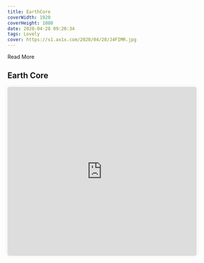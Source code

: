 ```yaml
---
title: EarthCore
coverWidth: 1920
coverHeight: 1080
date: 2020-04-28 09:20:34
tags: Lovely
cover: https://s1.ax1x.com/2020/04/28/J4FIMR.jpg
---
```


Read More
<!-- more -->

## Earth Core

<iframe style="width:100%;height:450px;box-shadow:0px 0px 10px #eee;border-radius:5px" src="https://www.ddd.online/jq/webEdit/project/embedProject/dfcXk0g3-OLVDnnP2-vHzI0nXC-GbjU3qPS" frameborder="0" allowvr allowfullscreen mozallowfullscreen="true" webkitallowfullscreen="true" onmousewheel="">
</iframe>